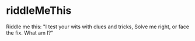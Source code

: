 # riddleMeThis
Riddle me this: "I test your wits with clues and tricks, Solve me right, or face the fix. What am I?"
